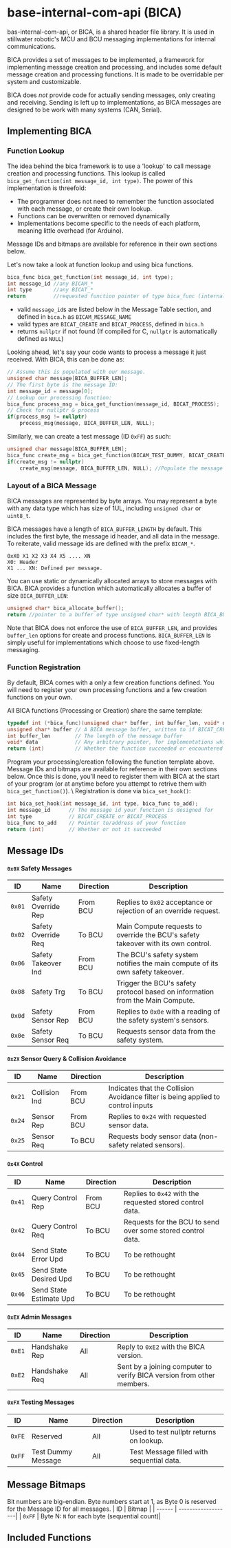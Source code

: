 # base-internal-com-api (BICA)
bas-internal-com-api, or BICA, is a shared header file library. It is used in stillwater robotic's MCU and BCU messaging implementations for internal communications.

BICA provides a set of messages to be implemented, a framework for implementing message creation and processing, and includes some default message creation and processing functions. It is made to be overridable per system and customizable.

BICA does *not* provide code for actually sending messages, only creating and receiving. Sending is left up to implementations, as BICA messages are designed to be work with many systems (CAN, Serial).

## Implementing BICA
### Function Lookup
The idea behind the bica framework is to use a 'lookup' to call message creation and processing functions. This lookup is called `bica_get_function(int message_id, int type)`. The power of this implementation is threefold:
- The programmer does not need to remember the function associated with each message, or create their own lookup.
- Functions can be overwritten or removed dynamically
- Implementations become specific to the needs of each platform, meaning little overhead (for Arduino).

Message IDs and bitmaps are available for reference in their own sections below.

Let's now take a look at function lookup and using bica functions.
```cpp
bica_func bica_get_function(int message_id, int type);
int message_id //any BICAM_*
int type       //any BICAT_*
return         //requested function pointer of type bica_func (internally referred to as _bica_m_function_ptr)
```
- valid `message_id`s are listed below in the Message Table section, and defined in `bica.h` as `BICAM_MESSAGE_NAME`
- valid types are `BICAT_CREATE` and `BICAT_PROCESS`, defined in `bica.h`
- returns `nullptr` if not found (If compiled for C, `nullptr` is automatically defined as `NULL`)

Looking ahead, let's say your code wants to process a message it just received. With BICA, this can be done as:
```cpp
// Assume this is populated with our message.
unsigned char message[BICA_BUFFER_LEN];
// The first byte is the message ID:
int message_id = message[0];
// Lookup our processing function:
bica_func process_msg = bica_get_function(message_id, BICAT_PROCESS);
// Check for nullptr & process
if(process_msg != nullptr)
    process_msg(message, BICA_BUFFER_LEN, NULL);
```

Similarly, we can create a test message (ID `0xFF`) as such:
```cpp
unsigned char message[BICA_BUFFER_LEN];
bica_func create_msg = bica_get_function(BICAM_TEST_DUMMY, BICAT_CREATE);
if(create_msg != nullptr)
    create_msg(message, BICA_BUFFER_LEN, NULL); //Populate the message buffer
```

### Layout of a BICA Message
BICA messages are represented by byte arrays. You may represent a byte with any data type which has size of 1UL, including `unsigned char` or `uint8_t`. 

BICA messages have a length of `BICA_BUFFER_LENGTH` by default. This includes the first byte, the message id header, and all data in the message. To reiterate, valid message ids are defined with the prefix `BICAM_*`.
```
0xX0 X1 X2 X3 X4 X5 .... XN
X0: Header
X1 ... XN: Defined per message.
```

You can use static or dynamically allocated arrays to store messages with BICA. BICA provides a function which automatically allocates a buffer of size `BICA_BUFFER_LEN`:
```cpp
unsigned char* bica_allocate_buffer();
return //pointer to a buffer of type unsigned char* with length BICA_BUFFER_LEN. Must be freed using free().
```

Note that BICA does not enforce the use of `BICA_BUFFER_LEN`, and provides `buffer_len` options for create and process functions. `BICA_BUFFER_LEN` is simply useful for implementations which choose to use fixed-length messaging.

### Function Registration
By default, BICA comes with a only a few creation functions defined. You will need to register your own processing functions and a few creation functions on your own.

All BICA functions (Processing or Creation) share the same template:
```cpp
typedef int (*bica_func)(unsigned char* buffer, int buffer_len, void* data);
unsigned char* buffer // A BICA message buffer, written to if BICAT_CREATE, read from if BICAT_PROCESS
int buffer_len        // The length of the message buffer
void* data            // Any arbitrary pointer, for implementations which may need it.
return (int)          // Whether the function succeeded or encountered an error. 
```

Program your processing/creation following the function template above. Message IDs and bitmaps are available for reference in their own sections below. Once this is done, you'll need to register them with BICA at the start of your program (or at anytime before you attempt to retrive them with `bica_get_function()`). \\
Registration is done via `bica_set_hook()`:
```cpp
int bica_set_hook(int message_id, int type, bica_func to_add);
int message_id      // The message id your function is designed for
int type            // BICAT_CREATE or BICAT_PROCESS
bica_func to_add    // Pointer to/address of your function
return (int)        // Whether or not it succeeded
```


## Message IDs
#### `0x0X` Safety Messages
| ID     | Name                    | Direction | Description             | 
| ------ | ----------------------- | --------- | ----------------------- |
| `0x01` | Safety Override Rep     | From BCU  | Replies to `0x02` acceptance or rejection of an override request. |
| `0x02` | Safety Override Req     | To BCU    | Main Compute requests to override the BCU's safety takeover with its own control. |
| `0x06` | Safety Takeover Ind     | From BCU  | The BCU's safety system notifies the main compute of its own safety takeover. |
| `0x08` | Safety Trg              | To BCU    | Trigger the BCU's safety protocol based on information from the Main Compute. |
| `0x0d` | Safety Sensor Rep       | From BCU  | Replies to `0x0e` with a reading of the safety system's sensors. |
| `0x0e` | Safety Sensor Req       | To BCU    | Requests sensor data from the safety system. |

#### `0x2X` Sensor Query & Collision Avoidance 
| ID     | Name                    | Direction | Description             | 
| ------ | ----------------------- | --------- | ----------------------- |
| `0x21` | Collision Ind           | From BCU  | Indicates that the Collision Avoidance filter is being applied to control inputs |
| `0x24` | Sensor Rep              | From BCU  | Replies to `0x24` with requested sensor data. |
| `0x25` | Sensor Req              | To BCU    | Requests body sensor data (non-safety related sensors). |

#### `0x4X` Control
| ID     | Name                    | Direction | Description             | 
| ------ | ----------------------- | --------- | ----------------------- |
| `0x41` | Query Control Rep       | From BCU  | Replies to `0x42` with the requested stored control data. |
| `0x42` | Query Control Req       | To BCU    | Requests for the BCU to send over some stored control data. |
| `0x44` | Send State Error Upd    | To BCU    | To be rethought |
| `0x45` | Send State Desired Upd  | To BCU    | To be rethought |
| `0x46` | Send State Estimate Upd | To BCU    | To be rethought |

#### `0xEX` Admin Messages
| ID     | Name                    | Direction | Description             | 
| ------ | ----------------------- | --------- | ----------------------- |
| `0xE1` | Handshake Rep           | All       | Reply to `0xE2` with the BICA version. |
| `0xE2` | Handshake Req           | All       | Sent by a joining computer to verify BICA version from other members. |

#### `0xFX` Testing Messages
| ID     | Name                    | Direction | Description             | 
| ------ | ----------------------- | --------- | ----------------------- |
| `0xFE` | Reserved                | All       | Used to test nullptr returns on lookup. |
| `0xFF` | Test Dummy Message      | All       | Test Message filled with sequential data. |

## Message Bitmaps
Bit numbers are big-endian. Byte numbers start at 1, as Byte 0 is reserved for the Message ID for all messages.
| ID     | Bitmap             | 
| ------ | -------------------|
| `0xFF` | Byte N: `N` for each byte (sequential count)|

## Included Functions